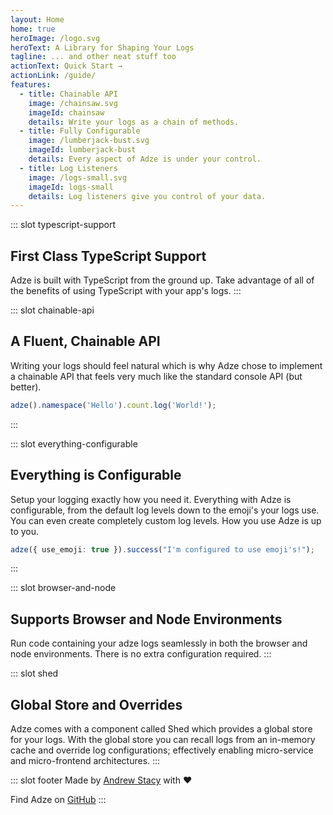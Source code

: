 ```yaml
---
layout: Home
home: true
heroImage: /logo.svg
heroText: A Library for Shaping Your Logs
tagline: ... and other neat stuff too
actionText: Quick Start →
actionLink: /guide/
features:
  - title: Chainable API
    image: /chainsaw.svg
    imageId: chainsaw
    details: Write your logs as a chain of methods.
  - title: Fully Configurable
    image: /lumberjack-bust.svg
    imageId: lumberjack-bust
    details: Every aspect of Adze is under your control.
  - title: Log Listeners
    image: /logs-small.svg
    imageId: logs-small
    details: Log listeners give you control of your data.
---
```


::: slot typescript-support
## First Class TypeScript Support

Adze is built with TypeScript from the ground up. Take advantage of all of the benefits of
using TypeScript with your app's logs.
:::

::: slot chainable-api
## A Fluent, Chainable API

Writing your logs should feel natural which is why Adze chose to implement a chainable
API that feels very much like the standard console API (but better).

```typescript
adze().namespace('Hello').count.log('World!');
```
:::

::: slot everything-configurable
## Everything is Configurable

Setup your logging exactly how you need it. Everything with Adze is configurable, from
the default log levels down to the emoji's your logs use. You can even create completely
custom log levels. How you use Adze is up to you.

```typescript
adze({ use_emoji: true }).success("I'm configured to use emoji's!");
```
:::

::: slot browser-and-node
## Supports Browser and Node Environments

Run code containing your adze logs seamlessly in both the browser and node environments.
There is no extra configuration required.
:::

::: slot shed
## Global Store and Overrides

Adze comes with a component called Shed which provides a global store for your logs. With the global
store you can recall logs from an in-memory cache and override log configurations; effectively 
enabling micro-service and micro-frontend architectures.
:::

::: slot footer
Made by [Andrew Stacy](https://github.com/AJStacy) with ❤️

Find Adze on [GitHub](https://github.com/AJStacy/adze)
:::